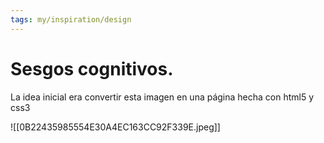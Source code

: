 ```yaml
---
tags: my/inspiration/design
---
```

# Sesgos cognitivos.

La idea inicial era convertir esta imagen en una página hecha con html5 y css3

![[0B22435985554E30A4EC163CC92F339E.jpeg]]
